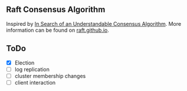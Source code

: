 
## Raft Consensus Algorithm

Inspired by [In Search of an Understandable Consensus Algorithm](https://raft.github.io/raft.pdf).
More information can be found on [raft.github.io](https://raft.github.io/).

## ToDo

- [x] Election
- [ ] log replication
- [ ] cluster membership changes
- [ ] client interaction
